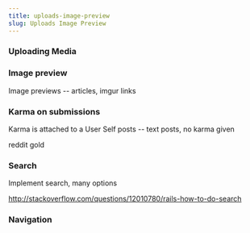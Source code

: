 ```yaml
---
title: uploads-image-preview
slug: Uploads Image Preview
---
```


### Uploading Media




### Image preview

Image previews -- articles, imgur links



### Karma on submissions


Karma is attached to a User
Self posts -- text posts, no karma given

reddit gold

### Search

Implement search, many options

http://stackoverflow.com/questions/12010780/rails-how-to-do-search


### Navigation



